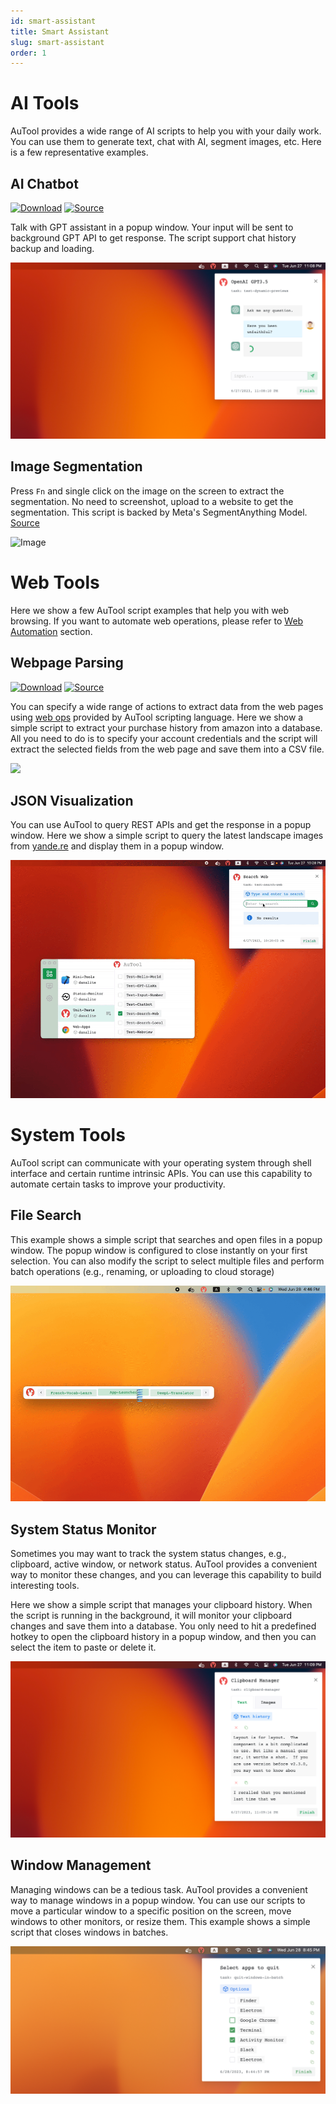 ```yaml
---
id: smart-assistant
title: Smart Assistant
slug: smart-assistant
order: 1
---
```


# AI Tools

AuTool provides a wide range of AI scripts to help you with your daily work. You can use them to generate text, chat with AI, segment images, etc. Here is a few representative examples.

## AI Chatbot

[![Download](https://img.shields.io/badge/script-download-green?logo=dependabot&style=flat-square)](https://google.com)
[![Source](https://img.shields.io/badge/script-source-blue?logo=dependabot&style=flat-square)](https://google.com)

Talk with GPT assistant in a popup window. Your input will be sent to background GPT API to get response. The script support chat history backup and loading.

<img src="https://raw.githubusercontent.com/danalite/autool-docs/main/images/sample-ai-chatbot.png"/>

## Image Segmentation

Press `Fn` and single click on the image on the screen to extract the segmentation. No need to screenshot, upload to a website to get the segmentation. This script is backed by Meta's SegmentAnything Model. [Source](https://raw.githubusercontent.com/danalite/autool/main/docs/demo-screen-mask.gif)

<img src="https://raw.githubusercontent.com/danalite/autool/main/docs/demo-screen-mask.gif" alt="Image"/>

# Web Tools

Here we show a few AuTool script examples that help you with web browsing. If you want to automate web operations, please refer to [Web Automation](./process-automator#web-automation) section.

## Webpage Parsing

[![Download](https://img.shields.io/badge/script-download-green?logo=dependabot&style=flat-square)](https://google.com)
[![Source](https://img.shields.io/badge/script-source-blue?logo=dependabot&style=flat-square)](https://google.com)

You can specify a wide range of actions to extract data from the web pages using [web ops](../scripts/web) provided by AuTool scripting language. Here we show a simple script to extract your purchase history from amazon into a database. All you need to do is to specify your account credentials and the script will extract the selected fields from the web page and save them into a CSV file.

<img src="https://media.idownloadblog.com/wp-content/uploads/2020/02/Amazon-Order-History-Report-in-Spreadsheet.jpg"/>

## JSON Visualization

You can use AuTool to query REST APIs and get the response in a popup window. Here we show a simple script to query the latest landscape images from [yande.re](https://yande.re/post?tags=landscape) and display them in a popup window.

<img src="https://raw.githubusercontent.com/danalite/autool-docs/main/images/sample-restapi-search.gif"/>

# System Tools

AuTool script can communicate with your operating system through shell interface and certain runtime intrinsic APIs. You can use this capability to automate certain tasks to improve your productivity.

## File Search

This example shows a simple script that searches and open files in a popup window. The popup window is configured to close instantly on your first selection. You can also modify the script to select multiple files and perform batch operations (e.g., renaming, or uploading to cloud storage)

<img src="https://raw.githubusercontent.com/danalite/autool-docs/main/images/sample-item-search.gif"/>

## System Status Monitor

Sometimes you may want to track the system status changes, e.g., clipboard, active window, or network status. AuTool provides a convenient way to monitor these changes, and you can leverage this capability to build interesting tools.

Here we show a simple script that manages your clipboard history. When the script is running in the background, it will monitor your clipboard changes and save them into a database. You only need to hit a predefined hotkey to open the clipboard history in a popup window, and then you can select the item to paste or delete it.

<img src="https://raw.githubusercontent.com/danalite/autool-docs/main/images/sample-clipboard-manager.png"/>

## Window Management

Managing windows can be a tedious task. AuTool provides a convenient way to manage windows in a popup window. You can use our scripts to move a particular window to a specific position on the screen, move windows to other monitors, or resize them. This example shows a simple script that closes windows in batches.

<img src="https://raw.githubusercontent.com/danalite/autool-docs/main/images/sample-close-windows.png"/>
